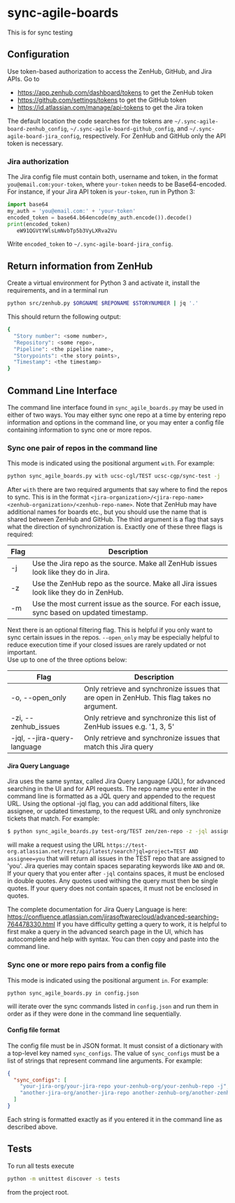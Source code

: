 # sync-agile-boards
This is for sync testing

## Configuration

Use token-based authorization to access the ZenHub, GitHub, and Jira APIs. Go to
* https://app.zenhub.com/dashboard/tokens to get the ZenHub token
* https://github.com/settings/tokens to get the GitHub token
* https://id.atlassian.com/manage/api-tokens to get the Jira token

The default location the code searches for the tokens are `~/.sync-agile-board-zenhub_config`, `~/.sync-agile-board-github_config`, and `~/.sync-agile-board-jira_config`, respectively.
For ZenHub and GitHub only the API token is necessary.

### Jira authorization
The Jira config file must contain both, username and token, in the format `you@email.com:your-token`, where `your-token` 
needs to be Base64-encoded. For instance, if your Jira API token is `your-token`, run in Python 3:
```python
import base64
my_auth = 'you@email.com:' + 'your-token'
encoded_token = base64.b64encode(my_auth.encode()).decode()
print(encoded_token)
   eW91QGVtYWlsLmNvbTp5b3VyLXRva2Vu
``` 
Write `encoded_token` to `~/.sync-agile-board-jira_config`.

## Return information from ZenHub

Create a virtual environment for Python 3 and activate it, install the requirements, and in a terminal run

```bash
python src/zenhub.py $ORGNAME $REPONAME $STORYNUMBER | jq '.'
```

This should return the following output:
```bash
{
  "Story number": <some number>,
  "Repository": <some repo>,
  "Pipeline": <the pipeline name>,
  "Storypoints": <the story points>,
  "Timestamp": <the timestamp>
}
```

## Command Line Interface
The command line interface found in `sync_agile_boards.py` may be used in either of two ways. You may either sync one repo at a 
time by entering repo information and options in the command line, or you may enter a config file containing information
to sync one or more repos.

### Sync one pair of repos in the command line
This mode is indicated using the positional argument `with`. For example:

```bash
python sync_agile_boards.py with ucsc-cgl/TEST ucsc-cgp/sync-test -j
```
After `with` there are two required arguments that say where to find the repos to sync. This is in the format
`<jira-organization>/<jira-repo-name> <zenhub-organization>/<zenhub-repo-name>`. Note that ZenHub may have additional
names for boards etc., but you should use the name that is shared between ZenHub and GitHub. The third argument is a
flag that says what the direction of synchronization is. Exactly one of these three flags is required:

| Flag | Description |
| ---- | ----------- |
| -j   | Use the Jira repo as the source. Make all ZenHub issues look like they do in Jira.|
| -z   | Use the ZenHub repo as the source. Make all Jira issues look like they do in ZenHub.|
| -m   | Use the most current issue as the source. For each issue, sync based on updated timestamp.|

Next there is an optional filtering flag. This is helpful if you only want to sync certain issues in the repos.
`--open_only` may be especially helpful to reduce execution time if your closed issues are rarely updated or not important.  
Use up to one of the three options below:

| Flag | Description |
| ---- | ----------- |
| -o, --open_only | Only retrieve and synchronize issues that are open in ZenHub. This flag takes no argument.|
| -zi, --zenhub_issues | Only retrieve and synchronize this list of ZenHub issues e.g. '1, 3, 5'|
| -jql, --jira-query-language | Only retrieve and synchronize issues that match this Jira query|

#### Jira Query Language
Jira uses the same syntax, called Jira Query Language (JQL), for advanced searching in the UI and for API requests. 
The repo name you enter in the command line is formatted as a JQL query and appended to the request URL. Using the optional
-jql flag, you can add additional filters, like assignee, or updated timestamp, to the request URL and only synchronize 
tickets that match. For example:
```bash
$ python sync_agile_boards.py test-org/TEST zen/zen-repo -z -jql assignee=you
```
will make a request using the URL `https://test-org.atlassian.net/rest/api/latest/search?jql=project=TEST AND assignee=you`
that will return all issues in the TEST repo that are assigned to 'you'. Jira queries may contain spaces separating
keywords like `AND` and `OR`. If your query that you enter after `-jql` contains spaces, it must be enclosed in double quotes.
Any quotes used withing the query must then be single quotes. If your query does not contain spaces, it must not be enclosed in quotes.

The complete documentation for Jira Query Language is here: https://confluence.atlassian.com/jirasoftwarecloud/advanced-searching-764478330.html
If you have difficulty getting a query to work, it is helpful to first make a query in the advanced search page in the UI,
which has autocomplete and help with syntax. You can then copy and paste into the command line.


### Sync one or more repo pairs from a config file
This mode is indicated using the positional argument `in`. For example:

```bash
python sync_agile_boards.py in config.json
```
will iterate over the sync commands listed in `config.json` and run them in order as if they were done in the command 
line sequentially.

#### Config file format
The config file must be in JSON format. It must consist of a dictionary with a top-level key named `sync_configs`. 
The value of `sync_configs` must be a list of strings that represent command line arguments. For example:

```json
{
  "sync_configs": [
    "your-jira-org/your-jira-repo your-zenhub-org/your-zenhub-repo -j",
    "another-jira-org/another-jira-repo another-zenhub-org/another-zenhub-repo -z"
  ]
}
```
Each string is formatted exactly as if you entered it in the command line as described above.

## Tests

To run all tests execute
```bash
python -m unittest discover -s tests
```
from the project root.


